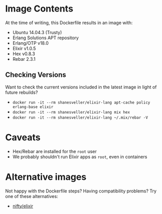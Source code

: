 # Image Contents

At the time of writing, this Dockerfile results in an image with:

* Ubuntu 14.04.3 (Trusty)
* Erlang Solutions APT repository
* Erlang/OTP v18.0
* Elixir v1.0.5
* Hex v0.8.3
* Rebar 2.3.1

## Checking Versions

Want to check the current versions included in the latest image in light of future rebuilds?

* `docker run -it --rm shanesveller/elixir-lang apt-cache policy erlang-base elixir`
* `docker run -it --rm shanesveller/elixir-lang mix hex`
* `docker run -it --rm shanesveller/elixir-lang ~/.mix/rebar -V`

# Caveats

* Hex/Rebar are installed for the `root` user
* We probably shouldn't run Elixir apps as `root`, even in containers

# Alternative images

Not happy with the Dockerfile steps? Having compatibility problems? Try one of these alternatives:

* [nifty/elixir](https://registry.hub.docker.com/u/nifty/elixir/)
